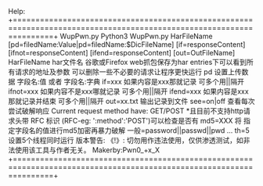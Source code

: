 Help:
+=====================================================================================================================+
                            WupPwn.py
Python3 WupPwn.py HarFileName [pd=filedName:Value|pd=filedName:$DicFileName] [if=responseContent] [ifnot=responseContent] [ifend=responseContent] [out=OutFileName]
        HarFileName har文件名 谷歌或Firefox web抓包保存为har entries下可以看到所有请求的地址及参数 可以删除一些不必要的请求让程序更快运行
        pd 设置上传数据 字段名:值 或者 字段名:字典
        if=xxx 如果内容是xxx那就记录 可多个用||隔开
        ifnot=xxx 如果内容不是xxx哪就记录  可多个用||隔开
        ifend=xxx 如果内容是xxx那就记录并结束 可多个用||隔开
        out=xx.txt 输出记录到文件
        see=on|off 查看每次尝试破解响应
             Current request method have: GET/POST
                *且目前不支持http请求头带 RFC 标识 (RFC-eg: ':method':'POST')可以检查是否有
        md5=XXX 将 指定字段名的值进行md5加密再暴力破解 一般=password||passwd||pwd ...
        th=5 设置5个线程同时运行
    版本警告:
        《!》: 切勿用作违法使用，仅供渗透测试，如非法使用该工具与作者无关。 Makerby:Pwn0_+x_X
+=====================================================================================================================+